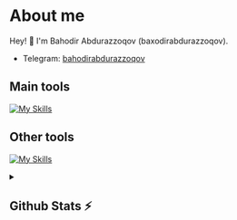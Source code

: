 # About me
<p>Hey! 👋 I'm Bahodir Abdurazzoqov (baxodirabdurazzoqov).</p>

- Telegram:                           [bahodirabdurazzoqov](https://t.me/abdurazzoqov_0745)
## Main tools
[![My Skills](https://skillicons.dev/icons?i=python,django,postgresql,github)](https://skillicons.dev)

## Other tools
[![My Skills](https://skillicons.dev/icons?i=git,vscode,html,css,javascript)](https://skillicons.dev)

<details>
  <summary><b><h2>Github Stats ⚡️ <h2></b></summary>
  <a href="https://github.com/baxodirabdurazzoqov">
    <p align="left">
      <img src="https://github-profile-summary-cards.vercel.app/api/cards/profile-details?username=baxodirabdurazzoqov&theme=github_dark">
      <img align="left" src="https://github-profile-summary-cards.vercel.app/api/cards/stats?username=baxodirabdurazzoqov&theme=github_dark">
      <img align="left" src="https://github-profile-summary-cards.vercel.app/api/cards/productive-time?username=baxodirabdurazzoqov&theme=github_dark&utcOffset=5"><br>
    </p>
  </a> 
</details>

